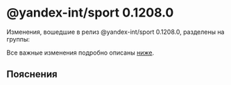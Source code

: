 # @yandex-int/sport 0.1208.0

<!-- ЧЕЛОВЕЧЕСКОЕ ВСТУПЛЕНИЕ -->

Изменения, вошедшие в релиз @yandex-int/sport 0.1208.0, разделены на группы:

Все важные изменения подробно описаны [ниже](#Пояснения).

## Пояснения

